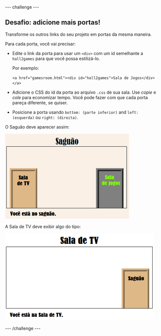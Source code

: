 --- challenge ---

## Desafio: adicione mais portas!

Transforme os outros links do seu projeto em portas da mesma maneira.

Para cada porta, você vai precisar:

+ Edite o link da porta para usar um `<div>` com um id semelhante a `hall2games` para que você possa estilizá-lo.
    
    Por exemplo:
    
    `<a href="gamesroom.html"><div id="hall2games">Sala de Jogos</div></a>`

+ Adicione o CSS do id da porta ao arquivo `.css` de sua sala. Use *copie* e *cole* para economizar tempo. Você pode fazer com que cada porta pareça diferente, se quiser.

+ Posicione a porta usando `bottom: (parte inferior)` and `left: (esquerda)` ou `right: (direita)`.

O Saguão deve aparecer assim:

![screenshot](images/rooms-hall-doors.png)

A Sala de TV deve exibir algo do tipo:

![screenshot](images/rooms-tvroom-door.png)

--- /challenge ---